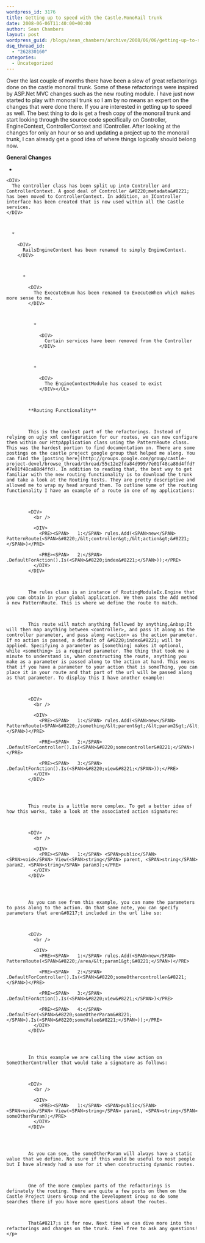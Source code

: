 ```yaml
---
wordpress_id: 3176
title: Getting up to speed with the Castle.MonoRail trunk
date: 2008-06-06T11:40:00+00:00
author: Sean Chambers
layout: post
wordpress_guid: /blogs/sean_chambers/archive/2008/06/06/getting-up-to-speed-with-the-castle-monorail-trunk.aspx
dsq_thread_id:
  - "262830160"
categories:
  - Uncategorized
---
```

Over the last couple of months there have been a slew of great refactorings done on the castle monorail trunk. Some of these refactorings were inspired by ASP.Net MVC changes such as the new routing module. I have just now started to play with monorail trunk so I am by no means an expert on the changes that were done there. If you are interested in getting up to speed as well. The best thing to do is get a fresh copy of the monorail trunk and start looking through the source code specifically on Controller, EngineContext, ControllerContext and IController. After looking at the changes for only an hour or so and updating a project up to the monorail trunk, I can already get a good idea of where things logically should belong now.


  


**General Changes**


  



  


  * 
  
    <DIV>
      The controller class has been split up into Controller and ControllerContext. A good deal of Controller &#8220;metadata&#8221; has been moved to ControllerContext. In addition, an IController interface has been created that is now used within all the Castle services.
    </DIV>
    
    
  
      * 
  
        <DIV>
          RailsEngineContext has been renamed to simply EngineContext.
        </DIV>
        
        
  
          * 
  
            <DIV>
              The ExecuteEnum has been renamed to ExecuteWhen which makes more sense to me.
            </DIV>
            
            
  
              * 
  
                <DIV>
                  Certain services have been removed from the Controller
                </DIV>
            
            
  
              * 
  
                <DIV>
                  The EngineContextModule has ceased to exist
                </DIV></UL>
            
            
  
            **Routing Functionality**
            
            
  
            This is the coolest part of the refactorings. Instead of relying on ugly xml configuration for our routes, we can now configure them within our HttpApplication class using the PatternRoute class. This was the hardest portion to find documentation on. There are some postings on the castle project google group that helped me along. You can find the [posting here](http://groups.google.com/group/castle-project-devel/browse_thread/thread/55c12e2fda84d999/7e01f48ca88d4ffd?#7e01f48ca88d4ffd). In addition to reading that, the best way to get familiar with the new routing functionality is to download the trunk and take a look at the Routing tests. They are pretty descriptive and allowed me to wrap my head around them. To outline some of the routing functionality I have an example of a route in one of my applications:
            
            
  
            <DIV>
              <br /> 
              
              <DIV>
                <PRE><SPAN>   1:</SPAN> rules.Add(<SPAN>new</SPAN> PatternRoute(<SPAN>&#8220;/&lt;controller&gt;/&lt;action&gt;&#8221;</SPAN>)</PRE>
                
                <PRE><SPAN>   2:</SPAN>     .DefaultForAction().Is(<SPAN>&#8220;index&#8221;</SPAN>));</PRE>
              </DIV>
            </DIV>
            
            
  
            The rules class is an instance of RoutingModuleEx.Engine that you can obtain in your global application. We then pass the Add method a new PatternRoute. This is where we define the route to match.
            
            
  
            This route will match anything followed by anything,&nbsp;It will then map anything between <controller>, and pass it along as the controller parameter, and pass along <action> as the action parameter. If no action is passed, a default of &#8220;index&#8221; will be applied. Specifying a parameter as [something] makes it optional, while <something> is a required parameter. The thing that took me a minute to understand is, when constructing the route, anything you make as a parameter is passed along to the action at hand. This means that if you have a parameter to your action that is someThing, you can place it in your route and that part of the url will be passed along as that parameter. To display this I have another example:
            
            
  
            <DIV>
              <br /> 
              
              <DIV>
                <PRE><SPAN>   1:</SPAN> rules.Add(<SPAN>new</SPAN> PatternRoute(<SPAN>&#8220;/something/&lt;parent&gt;/&lt;param2&gt;/&lt;param3&gt;/&#8221;</SPAN>)</PRE>
                
                <PRE><SPAN>   2:</SPAN>     .DefaultForController().Is(<SPAN>&#8220;somecontroller&#8221;</SPAN>)</PRE>
                
                <PRE><SPAN>   3:</SPAN>     .DefaultForAction().Is(<SPAN>&#8220;view&#8221;</SPAN>));</PRE>
              </DIV>
            </DIV>
            
            
  
              
            This route is a little more complex. To get a better idea of how this works, take a look at the associated action signature:
            
            
  
            <DIV>
              <br /> 
              
              <DIV>
                <PRE><SPAN>   1:</SPAN> <SPAN>public</SPAN> <SPAN>void</SPAN> View(<SPAN>string</SPAN> parent, <SPAN>string</SPAN> param2, <SPAN>string</SPAN> param3);</PRE>
              </DIV>
            </DIV>
            
            
  
              
            As you can see from this example, you can name the parameters to pass along to the action. On that same note, you can specify parameters that aren&#8217;t included in the url like so:
            
            
  
            <DIV>
              <br /> 
              
              <DIV>
                <PRE><SPAN>   1:</SPAN> rules.Add(<SPAN>new</SPAN> PatternRoute(<SPAN>&#8220;/area/&lt;param1&gt;&#8221;</SPAN>)</PRE>
                
                <PRE><SPAN>   2:</SPAN>     .DefaultForController().Is(<SPAN>&#8220;someOthercontroller&#8221;</SPAN>)</PRE>
                
                <PRE><SPAN>   3:</SPAN>     .DefaultForAction().Is(<SPAN>&#8220;view&#8221;</SPAN>)</PRE>
                
                <PRE><SPAN>   4:</SPAN>     .DefaultFor(<SPAN>&#8220;someOtherParam&#8221;</SPAN>).Is(<SPAN>&#8220;someValue&#8221;</SPAN>));</PRE>
              </DIV>
            </DIV>
            
            
  
              
            In this example we are calling the view action on SomeOtherController that would take a signature as follows:
            
            
  
            <DIV>
              <br /> 
              
              <DIV>
                <PRE><SPAN>   1:</SPAN> <SPAN>public</SPAN> <SPAN>void</SPAN> View(<SPAN>string</SPAN> param1, <SPAN>string</SPAN> someOtherParam);</PRE>
              </DIV>
            </DIV>
            
            
  
              
            As you can see, the someOtherParam will always have a static value that we define. Not sure if this would be useful to most people but I have already had a use for it when constructing dynamic routes.
            
            
  
            One of the more complex parts of the refactorings is definately the routing. There are quite a few posts on them on the Castle Project Users Group and the Development Group so do some searches there if you have more questions about the routes.
            
            
  
            That&#8217;s it for now. Next time we can dive more into the refactorings and changes on the trunk. Feel free to ask any questions!</p>